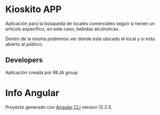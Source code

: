 # Kioskito APP

Aplicación para la búsqueda de locales comerciales según si tienen un artículo específico, en este caso, bebidas alcoholicas.

Dentro de la misma podremos ver donde esta ubicado el local y si esta abierto al público.

## Developers

Aplicación creada por REJA group

# Info Angular

Proyecto generado con [Angular CLI](https://github.com/angular/angular-cli) version 12.2.5.
